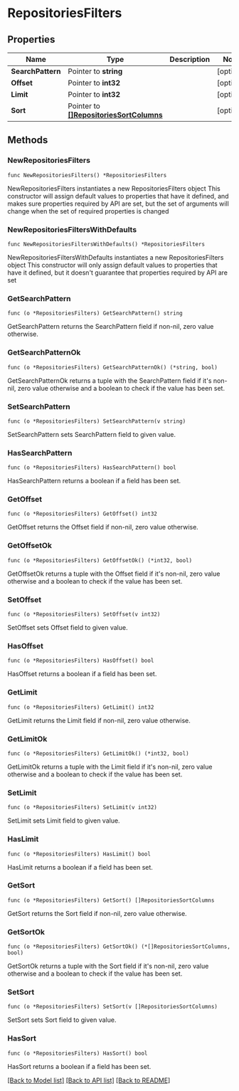 # RepositoriesFilters

## Properties

Name | Type | Description | Notes
------------ | ------------- | ------------- | -------------
**SearchPattern** | Pointer to **string** |  | [optional] 
**Offset** | Pointer to **int32** |  | [optional] 
**Limit** | Pointer to **int32** |  | [optional] 
**Sort** | Pointer to [**[]RepositoriesSortColumns**](RepositoriesSortColumns.md) |  | [optional] 

## Methods

### NewRepositoriesFilters

`func NewRepositoriesFilters() *RepositoriesFilters`

NewRepositoriesFilters instantiates a new RepositoriesFilters object
This constructor will assign default values to properties that have it defined,
and makes sure properties required by API are set, but the set of arguments
will change when the set of required properties is changed

### NewRepositoriesFiltersWithDefaults

`func NewRepositoriesFiltersWithDefaults() *RepositoriesFilters`

NewRepositoriesFiltersWithDefaults instantiates a new RepositoriesFilters object
This constructor will only assign default values to properties that have it defined,
but it doesn't guarantee that properties required by API are set

### GetSearchPattern

`func (o *RepositoriesFilters) GetSearchPattern() string`

GetSearchPattern returns the SearchPattern field if non-nil, zero value otherwise.

### GetSearchPatternOk

`func (o *RepositoriesFilters) GetSearchPatternOk() (*string, bool)`

GetSearchPatternOk returns a tuple with the SearchPattern field if it's non-nil, zero value otherwise
and a boolean to check if the value has been set.

### SetSearchPattern

`func (o *RepositoriesFilters) SetSearchPattern(v string)`

SetSearchPattern sets SearchPattern field to given value.

### HasSearchPattern

`func (o *RepositoriesFilters) HasSearchPattern() bool`

HasSearchPattern returns a boolean if a field has been set.

### GetOffset

`func (o *RepositoriesFilters) GetOffset() int32`

GetOffset returns the Offset field if non-nil, zero value otherwise.

### GetOffsetOk

`func (o *RepositoriesFilters) GetOffsetOk() (*int32, bool)`

GetOffsetOk returns a tuple with the Offset field if it's non-nil, zero value otherwise
and a boolean to check if the value has been set.

### SetOffset

`func (o *RepositoriesFilters) SetOffset(v int32)`

SetOffset sets Offset field to given value.

### HasOffset

`func (o *RepositoriesFilters) HasOffset() bool`

HasOffset returns a boolean if a field has been set.

### GetLimit

`func (o *RepositoriesFilters) GetLimit() int32`

GetLimit returns the Limit field if non-nil, zero value otherwise.

### GetLimitOk

`func (o *RepositoriesFilters) GetLimitOk() (*int32, bool)`

GetLimitOk returns a tuple with the Limit field if it's non-nil, zero value otherwise
and a boolean to check if the value has been set.

### SetLimit

`func (o *RepositoriesFilters) SetLimit(v int32)`

SetLimit sets Limit field to given value.

### HasLimit

`func (o *RepositoriesFilters) HasLimit() bool`

HasLimit returns a boolean if a field has been set.

### GetSort

`func (o *RepositoriesFilters) GetSort() []RepositoriesSortColumns`

GetSort returns the Sort field if non-nil, zero value otherwise.

### GetSortOk

`func (o *RepositoriesFilters) GetSortOk() (*[]RepositoriesSortColumns, bool)`

GetSortOk returns a tuple with the Sort field if it's non-nil, zero value otherwise
and a boolean to check if the value has been set.

### SetSort

`func (o *RepositoriesFilters) SetSort(v []RepositoriesSortColumns)`

SetSort sets Sort field to given value.

### HasSort

`func (o *RepositoriesFilters) HasSort() bool`

HasSort returns a boolean if a field has been set.


[[Back to Model list]](../README.md#documentation-for-models) [[Back to API list]](../README.md#documentation-for-api-endpoints) [[Back to README]](../README.md)


